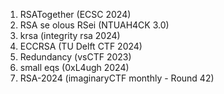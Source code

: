 1. RSATogether (ECSC 2024)
2. RSA se olous RSei (NTUAH4CK 3.0)
3. krsa (integrity rsa 2024)
4. ECCRSA (TU Delft CTF 2024)
5. Redundancy (vsCTF 2023)
6. small eqs (0xL4ugh 2024)
7. RSA-2024 (imaginaryCTF monthly - Round 42)